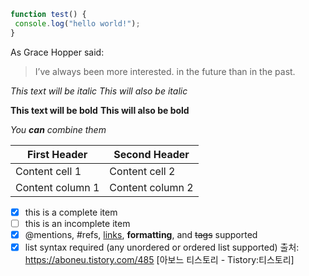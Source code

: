 ```javascript 
function test() { 
 console.log("hello world!"); 
} 
```
As Grace Hopper said: 

> I’ve always been more interested. 
> in the future than in the past.


*This text will be italic* 
_This will also be italic_ 

**This text will be bold** 
__This will also be bold__ 

*You **can** combine them*


First Header | Second Header 
------------ | ------------- 
Content cell 1 | Content cell 2 
Content column 1 | Content column 2


- [x] this is a complete item 
- [ ] this is an incomplete item 
- [x] @mentions, #refs, [links](), **formatting**, and <del>tags</del> supported 
- [x] list syntax required (any unordered or ordered list supported)
출처: https://aboneu.tistory.com/485 [아보느 티스토리 - Tistory:티스토리]
